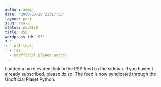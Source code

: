 ```yaml
---
author: admin
date: '2008-03-28 21:17:53'
layout: post
slug: rss-2
status: publish
title: RSS
wordpress_id: '93'
? ''
: - off topic
  - rss
  - unofficial planet python
---
```


I added a more evident link to the RSS feed on the sidebar. If you
haven't already subscribed, please do so. The feed is now syndicated
through the Unofficial Planet Python.
